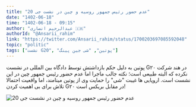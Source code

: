 ```yaml
---
title: "عدم حضور رئیس جمهور روسیه و چین در نشست جی 20"
date: "1402-06-18"
time: "1402-06-18 - 09:15"
author: "عبدالرحیم انصاری 🇮🇷"
authorId: "@Ansarii_rahim"
link: "https://twitter.com/Ansarii_rahim/status/1700203697085592048"
topic: "politic"
tags: ["نشست G20", "پوتین", "شی جین پینگ"]
---
```


پوتین به دلیل حکم بازداشتش توسط دادگاه بین المللی در نشست G۲۰ در هند شرکت نکرده که البته طبیعی است؛ نکته جالب ماجرا اما عدم حضور رئیس جمهور چین در این نشست است. اروپایی ها غیبت "شی" را حمایت وی از پوتین مینامند، اما واقعیت احتمالا تلاش برای بی اهمیت کردن G۲۰ در مقابل بریکس است!

![عدم حضور رئیس جمهور روسیه و چین در نشست جی 20](/posts/politic/adam-hozor-raeis-jomhor-roosiye-va-chin-dar-neshast-g20.jpg)
